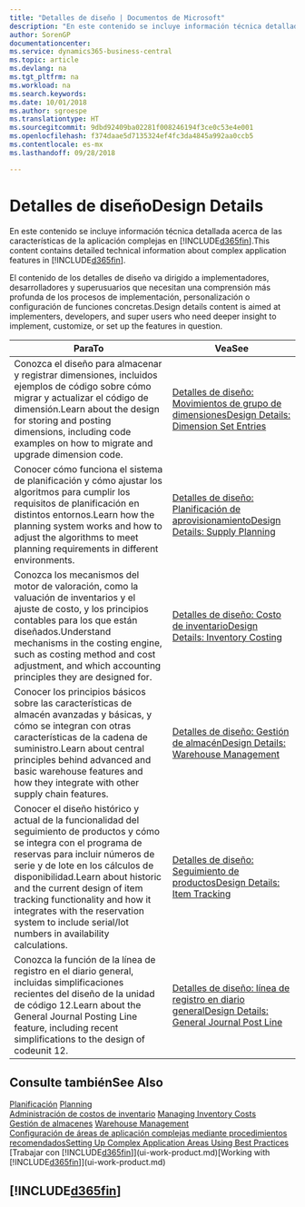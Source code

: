 ```yaml
---
title: "Detalles de diseño | Documentos de Microsoft"
description: "En este contenido se incluye información técnica detallada acerca de las características de la aplicación complejas en Business Central"
author: SorenGP
documentationcenter: 
ms.service: dynamics365-business-central
ms.topic: article
ms.devlang: na
ms.tgt_pltfrm: na
ms.workload: na
ms.search.keywords: 
ms.date: 10/01/2018
ms.author: sgroespe
ms.translationtype: HT
ms.sourcegitcommit: 9dbd92409ba02281f008246194f3ce0c53e4e001
ms.openlocfilehash: f374daae5d7135324ef4fc3da4845a992aa0ccb5
ms.contentlocale: es-mx
ms.lasthandoff: 09/28/2018

---
```

# <a name="design-details"></a><span data-ttu-id="2da81-103">Detalles de diseño</span><span class="sxs-lookup"><span data-stu-id="2da81-103">Design Details</span></span>
<span data-ttu-id="2da81-104">En este contenido se incluye información técnica detallada acerca de las características de la aplicación complejas en [!INCLUDE[d365fin](includes/d365fin_md.md)].</span><span class="sxs-lookup"><span data-stu-id="2da81-104">This content contains detailed technical information about complex application features in [!INCLUDE[d365fin](includes/d365fin_md.md)].</span></span>  

 <span data-ttu-id="2da81-105">El contenido de los detalles de diseño va dirigido a implementadores, desarrolladores y superusuarios que necesitan una comprensión más profunda de los procesos de implementación, personalización o configuración de funciones concretas.</span><span class="sxs-lookup"><span data-stu-id="2da81-105">Design details content is aimed at implementers, developers, and super users who need deeper insight to implement, customize, or set up the features in question.</span></span>  

|<span data-ttu-id="2da81-106">**Para**</span><span class="sxs-lookup"><span data-stu-id="2da81-106">**To**</span></span>|<span data-ttu-id="2da81-107">**Vea**</span><span class="sxs-lookup"><span data-stu-id="2da81-107">**See**</span></span>|  
|------------|-------------|  
|<span data-ttu-id="2da81-108">Conozca el diseño para almacenar y registrar dimensiones, incluidos ejemplos de código sobre cómo migrar y actualizar el código de dimensión.</span><span class="sxs-lookup"><span data-stu-id="2da81-108">Learn about the design for storing and posting dimensions, including code examples on how to migrate and upgrade dimension code.</span></span>|[<span data-ttu-id="2da81-109">Detalles de diseño: Movimientos de grupo de dimensiones</span><span class="sxs-lookup"><span data-stu-id="2da81-109">Design Details: Dimension Set Entries</span></span>](design-details-dimension-set-entries.md)|  
|<span data-ttu-id="2da81-110">Conocer cómo funciona el sistema de planificación y cómo ajustar los algoritmos para cumplir los requisitos de planificación en distintos entornos.</span><span class="sxs-lookup"><span data-stu-id="2da81-110">Learn how the planning system works and how to adjust the algorithms to meet planning requirements in different environments.</span></span>|[<span data-ttu-id="2da81-111">Detalles de diseño: Planificación de aprovisionamiento</span><span class="sxs-lookup"><span data-stu-id="2da81-111">Design Details: Supply Planning</span></span>](design-details-supply-planning.md)|  
|<span data-ttu-id="2da81-112">Conozca los mecanismos del motor de valoración, como la valuación de inventarios y el ajuste de costo, y los principios contables para los que están diseñados.</span><span class="sxs-lookup"><span data-stu-id="2da81-112">Understand mechanisms in the costing engine, such as costing method and cost adjustment, and which accounting principles they are designed for.</span></span>|[<span data-ttu-id="2da81-113">Detalles de diseño: Costo de inventario</span><span class="sxs-lookup"><span data-stu-id="2da81-113">Design Details: Inventory Costing</span></span>](design-details-inventory-costing.md)|  
|<span data-ttu-id="2da81-114">Conocer los principios básicos sobre las características de almacén avanzadas y básicas, y cómo se integran con otras características de la cadena de suministro.</span><span class="sxs-lookup"><span data-stu-id="2da81-114">Learn about central principles behind advanced and basic warehouse features and how they integrate with other supply chain features.</span></span>|[<span data-ttu-id="2da81-115">Detalles de diseño: Gestión de almacén</span><span class="sxs-lookup"><span data-stu-id="2da81-115">Design Details: Warehouse Management</span></span>](design-details-warehouse-management.md)|  
|<span data-ttu-id="2da81-116">Conocer el diseño histórico y actual de la funcionalidad del seguimiento de productos y cómo se integra con el programa de reservas para incluir números de serie y de lote en los cálculos de disponibilidad.</span><span class="sxs-lookup"><span data-stu-id="2da81-116">Learn about historic and the current design of item tracking functionality and how it integrates with the reservation system to include serial/lot numbers in availability calculations.</span></span>|[<span data-ttu-id="2da81-117">Detalles de diseño: Seguimiento de productos</span><span class="sxs-lookup"><span data-stu-id="2da81-117">Design Details: Item Tracking</span></span>](design-details-item-tracking.md)|  
|<span data-ttu-id="2da81-118">Conozca la función de la línea de registro en el diario general, incluidas simplificaciones recientes del diseño de la unidad de código 12.</span><span class="sxs-lookup"><span data-stu-id="2da81-118">Learn about the General Journal Posting Line feature, including recent simplifications to the design of codeunit 12.</span></span>|[<span data-ttu-id="2da81-119">Detalles de diseño: línea de registro en diario general</span><span class="sxs-lookup"><span data-stu-id="2da81-119">Design Details: General Journal Post Line</span></span>](design-details-general-journal-post-line.md)|  

## <a name="see-also"></a><span data-ttu-id="2da81-120">Consulte también</span><span class="sxs-lookup"><span data-stu-id="2da81-120">See Also</span></span>  
 <span data-ttu-id="2da81-121">[Planificación](production-planning.md) </span><span class="sxs-lookup"><span data-stu-id="2da81-121">[Planning](production-planning.md) </span></span>  
 <span data-ttu-id="2da81-122">[Administración de costos de inventario](finance-manage-inventory-costs.md) </span><span class="sxs-lookup"><span data-stu-id="2da81-122">[Managing Inventory Costs](finance-manage-inventory-costs.md) </span></span>  
 <span data-ttu-id="2da81-123">[Gestión de almacenes](warehouse-manage-warehouse.md) </span><span class="sxs-lookup"><span data-stu-id="2da81-123">[Warehouse Management](warehouse-manage-warehouse.md) </span></span>  
 [<span data-ttu-id="2da81-124">Configuración de áreas de aplicación complejas mediante procedimientos recomendados</span><span class="sxs-lookup"><span data-stu-id="2da81-124">Setting Up Complex Application Areas Using Best Practices</span></span>](set-up-complex-application-areas-using-best-practices.md)  
 <span data-ttu-id="2da81-125">[Trabajar con [!INCLUDE[d365fin](includes/d365fin_md.md)]](ui-work-product.md)</span><span class="sxs-lookup"><span data-stu-id="2da81-125">[Working with [!INCLUDE[d365fin](includes/d365fin_md.md)]](ui-work-product.md)</span></span>

 ## [!INCLUDE[d365fin](includes/free_trial_md.md)]  
  

